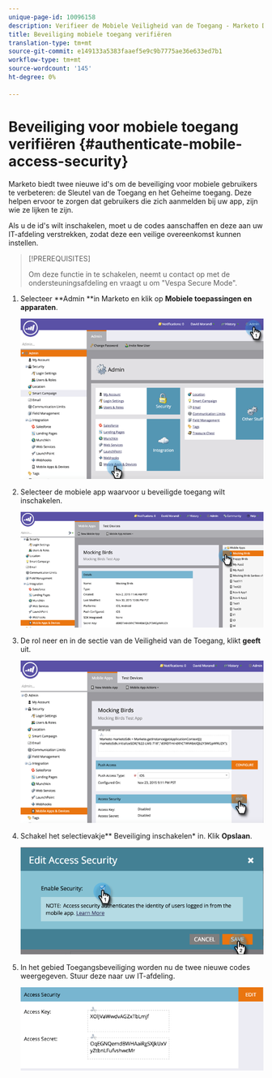 ```yaml
---
unique-page-id: 10096158
description: Verifieer de Mobiele Veiligheid van de Toegang - Marketo Docs - de Documentatie van het Product
title: Beveiliging mobiele toegang verifiëren
translation-type: tm+mt
source-git-commit: e149133a5383faaef5e9c9b7775ae36e633ed7b1
workflow-type: tm+mt
source-wordcount: '145'
ht-degree: 0%

---
```



# Beveiliging voor mobiele toegang verifiëren {#authenticate-mobile-access-security}

Marketo biedt twee nieuwe id&#39;s om de beveiliging voor mobiele gebruikers te verbeteren: de Sleutel van de Toegang en het Geheime toegang. Deze helpen ervoor te zorgen dat gebruikers die zich aanmelden bij uw app, zijn wie ze lijken te zijn.

Als u de id&#39;s wilt inschakelen, moet u de codes aanschaffen en deze aan uw IT-afdeling verstrekken, zodat deze een veilige overeenkomst kunnen instellen.

>[!PREREQUISITES]
>
>Om deze functie in te schakelen, neemt u contact op met de ondersteuningsafdeling en vraagt u om &quot;Vespa Secure Mode&quot;.

1. Selecteer **Admin **in Marketo en klik op **Mobiele toepassingen en apparaten**.

   ![](assets/image2015-12-1-14-3a36-3a30.png)

1. Selecteer de mobiele app waarvoor u beveiligde toegang wilt inschakelen.

   ![](assets/image2015-12-2-10-3a18-3a6.png)

1. De rol neer en in de sectie van de Veiligheid van de Toegang, klikt **geeft** uit.

   ![](assets/image2015-12-1-14-3a41-3a37.png)

1. Schakel het selectievakje** Beveiliging inschakelen* in. Klik **Opslaan**.

   ![](assets/image2015-12-1-14-3a54-3a0.png)

1. In het gebied Toegangsbeveiliging worden nu de twee nieuwe codes weergegeven. Stuur deze naar uw IT-afdeling.

   ![](assets/image2015-12-1-14-3a57-3a34.png)

